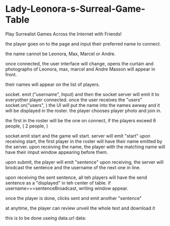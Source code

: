 # Lady-Leonora-s-Surreal-Game-Table
Play Surrealist Games Across the Internet with Friends!


the player goes on to the page and input their preferred name to connect.

the name cannot  be Leonora, Max, Marcel or Andre.

once connected, the user interface will change,  opens the curtain and photographs of Leonora, max, marcel and Andre Masson will appear in front. 

their names will appear on the list of players.

socket. emit ("username", Input)
and then the socket server will emit it to everyother player connected. 
once the user receives the "users" 
socket.on("users", ) the UI will put the name into the names awway and it 
will be displayed in the roster. 
the player chooses player photo and join in. 

the first in the roster will be the one 
on connect, if the players exceed 6 people, ( 2 people, )

socket.emit start and the game wll start.
server will emit "start"
upon receiving start, the first player in the roster will have their name emitted by the server. 
upon receiving the name, the player with the matching name 
will have their imput window appearing before them.

upon submit, the player will emit "sentence" upon receiving, the server will brodcast the sentence and the username of the next one in line.

upon receiving the sent sentence, all teh players will have the send sentence as a "displayed" in teh center of table. if username===sentenceBroadcast, writing window appear. 

once the player is done, clicks sent and emit another "sentence"

at anytime, the player can review unveil the whole text and download it

this is to be done useing data.url data: